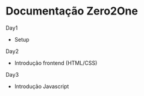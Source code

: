 # Documentação Zero2One

Day1 
- Setup

Day2
- Introdução frontend (HTML/CSS)

Day3
- Introdução Javascript 
